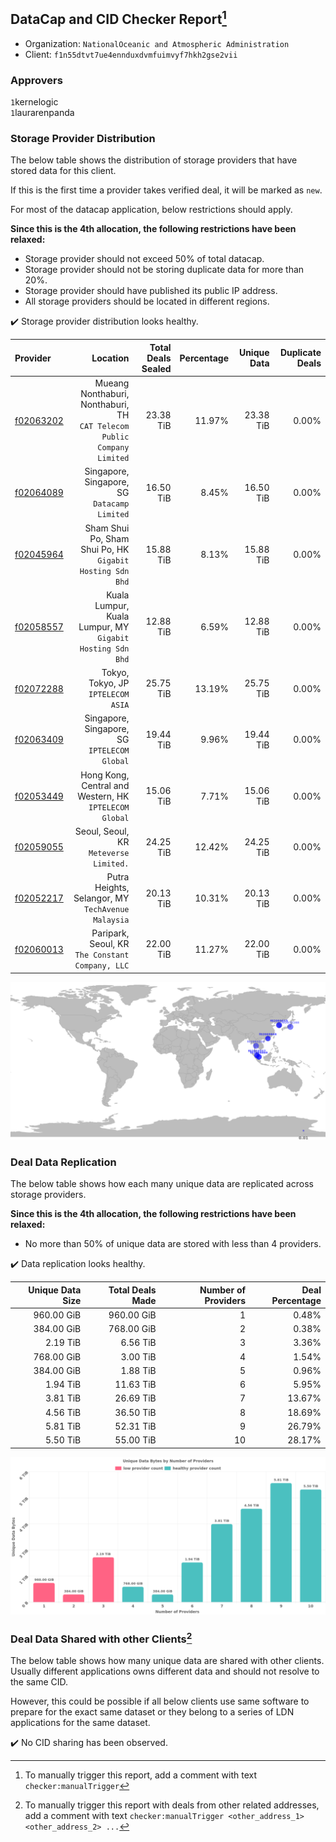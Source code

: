 ## DataCap and CID Checker Report[^1]
 - Organization: `NationalOceanic and Atmospheric Administration`
 - Client: `f1n55dtvt7ue4ennduxdvmfuimvyf7hkh2gse2vii`
### Approvers
`1`kernelogic<br/>`1`laurarenpanda

### Storage Provider Distribution
The below table shows the distribution of storage providers that have stored data for this client.

If this is the first time a provider takes verified deal, it will be marked as `new`.

For most of the datacap application, below restrictions should apply.

**Since this is the 4th allocation, the following restrictions have been relaxed:**
 - Storage provider should not exceed 50% of total datacap.
 - Storage provider should not be storing duplicate data for more than 20%.
 - Storage provider should have published its public IP address.
 - All storage providers should be located in different regions.

✔️ Storage provider distribution looks healthy.

| Provider                                              |                                                                   Location | Total Deals Sealed | Percentage | Unique Data | Duplicate Deals |
| :---------------------------------------------------- | -------------------------------------------------------------------------: | -----------------: | ---------: | ----------: | --------------: |
| [f02063202](https://filfox.info/en/address/f02063202) | Mueang Nonthaburi, Nonthaburi, TH<br/>`CAT Telecom Public Company Limited` |          23.38 TiB |     11.97% |   23.38 TiB |           0.00% |
| [f02064089](https://filfox.info/en/address/f02064089) |                            Singapore, Singapore, SG<br/>`Datacamp Limited` |          16.50 TiB |      8.45% |   16.50 TiB |           0.00% |
| [f02045964](https://filfox.info/en/address/f02045964) |               Sham Shui Po, Sham Shui Po, HK<br/>`Gigabit Hosting Sdn Bhd` |          15.88 TiB |      8.13% |   15.88 TiB |           0.00% |
| [f02058557](https://filfox.info/en/address/f02058557) |               Kuala Lumpur, Kuala Lumpur, MY<br/>`Gigabit Hosting Sdn Bhd` |          12.88 TiB |      6.59% |   12.88 TiB |           0.00% |
| [f02072288](https://filfox.info/en/address/f02072288) |                                      Tokyo, Tokyo, JP<br/>`IPTELECOM ASIA` |          25.75 TiB |     13.19% |   25.75 TiB |           0.00% |
| [f02063409](https://filfox.info/en/address/f02063409) |                            Singapore, Singapore, SG<br/>`IPTELECOM Global` |          19.44 TiB |      9.96% |   19.44 TiB |           0.00% |
| [f02053449](https://filfox.info/en/address/f02053449) |                  Hong Kong, Central and Western, HK<br/>`IPTELECOM Global` |          15.06 TiB |      7.71% |   15.06 TiB |           0.00% |
| [f02059055](https://filfox.info/en/address/f02059055) |                                  Seoul, Seoul, KR<br/>`Meteverse Limited.` |          24.25 TiB |     12.42% |   24.25 TiB |           0.00% |
| [f02052217](https://filfox.info/en/address/f02052217) |                      Putra Heights, Selangor, MY<br/>`TechAvenue Malaysia` |          20.13 TiB |     10.31% |   20.13 TiB |           0.00% |
| [f02060013](https://filfox.info/en/address/f02060013) |                        Paripark, Seoul, KR<br/>`The Constant Company, LLC` |          22.00 TiB |     11.27% |   22.00 TiB |           0.00% |

<img src="https://raw.githubusercontent.com/data-preservation-programs/filplus-checker-assets/main/filecoin-project/filecoin-plus-large-datasets/issues/1876/1685675616305.png"/>

### Deal Data Replication
The below table shows how each many unique data are replicated across storage providers.


**Since this is the 4th allocation, the following restrictions have been relaxed:**
- No more than 50% of unique data are stored with less than 4 providers.

✔️ Data replication looks healthy.

| Unique Data Size | Total Deals Made | Number of Providers | Deal Percentage |
| ---------------: | ---------------: | ------------------: | --------------: |
|       960.00 GiB |       960.00 GiB |                   1 |           0.48% |
|       384.00 GiB |       768.00 GiB |                   2 |           0.38% |
|         2.19 TiB |         6.56 TiB |                   3 |           3.36% |
|       768.00 GiB |         3.00 TiB |                   4 |           1.54% |
|       384.00 GiB |         1.88 TiB |                   5 |           0.96% |
|         1.94 TiB |        11.63 TiB |                   6 |           5.95% |
|         3.81 TiB |        26.69 TiB |                   7 |          13.67% |
|         4.56 TiB |        36.50 TiB |                   8 |          18.69% |
|         5.81 TiB |        52.31 TiB |                   9 |          26.79% |
|         5.50 TiB |        55.00 TiB |                  10 |          28.17% |

<img src="https://raw.githubusercontent.com/data-preservation-programs/filplus-checker-assets/main/filecoin-project/filecoin-plus-large-datasets/issues/1876/1685675617045.png"/>

### Deal Data Shared with other Clients[^3]
The below table shows how many unique data are shared with other clients.
Usually different applications owns different data and should not resolve to the same CID.

However, this could be possible if all below clients use same software to prepare for the exact same dataset or they belong to a series of LDN applications for the same dataset.

✔️ No CID sharing has been observed.

[^1]: To manually trigger this report, add a comment with text `checker:manualTrigger`

[^2]: Deals from those addresses are combined into this report as they are specified with `checker:manualTrigger`

[^3]: To manually trigger this report with deals from other related addresses, add a comment with text `checker:manualTrigger <other_address_1> <other_address_2> ...`
